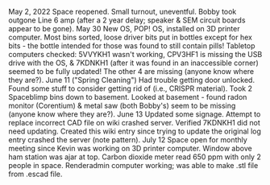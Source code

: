 May 2, 2022 Space reopened. Small turnout, uneventful. Bobby took
outgone Line 6 amp (after a 2 year delay; speaker & SEM circuit boards
appear to be gone). May 30 New OS, POP! OS, installed on 3D printer
computer. Most bins sorted, loose driver bits put in bottles except for
hex bits - the bottle intended for those was found to still contain
pills! Tabletop computers checked: 5VVYKH1 wasn't working, CPV3HF1 is
missing the USB drive with the OS, & 7KDNKH1 (after it was found in an
inaccessible corner) seemed to be fully updated! The other 4 are missing
(anyone know where they are?). June 11 ("Spring Cleaning") Had trouble
getting door unlocked. Found some stuff to consider getting rid of
(i.e., CRISPR material). Took 2 Spaceblimp bins down to basement. Looked
at basement - found radon monitor (Corentium) & metal saw (both Bobby's)
seem to be missing (anyone know where they are?). June 13 Updated some
signage. Attempt to replace incorrect CAD file on wiki crashed server.
Verified 7KDNKH1 did not need updating. Created this wiki entry since
trying to update the original log entry crashed the server (note
pattern). July 12 Space open for monthly meeting since Kevin was working
on 3D printer computer. Window above ham station was ajar at top. Carbon
dioxide meter read 650 ppm with only 2 people in space. Renderadmin
computer working; was able to make .stl file from .escad file.
